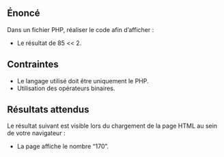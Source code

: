## Énoncé

Dans un fichier PHP, réaliser le code afin d’afficher :

- Le résultat de 85 << 2.

## Contraintes

- Le langage utilisé doit être uniquement le PHP.
- Utilisation des opérateurs binaires.

## Résultats attendus

Le résultat suivant est visible lors du chargement de la page HTML au sein de votre navigateur :

- La page affiche le nombre “170”.